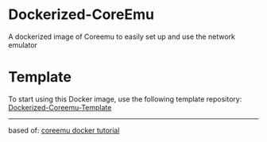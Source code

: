 # Dockerized-CoreEmu

A dockerized image of Coreemu to easily set up and use the network emulator

# Template

To start using this Docker image, use the following template repository:  
[Dockerized-Coreemu-Template](https://github.com/eivarin/Dockerized-Coreemu-Template)

---
based of: [coreemu docker tutorial](https://coreemu.github.io/core/install.html#dockerfile-based-install)
